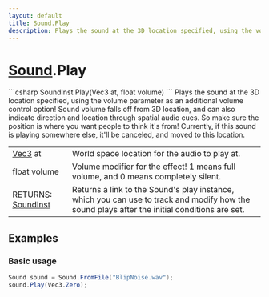 ```yaml
---
layout: default
title: Sound.Play
description: Plays the sound at the 3D location specified, using the volume parameter as an additional volume control option! Sound volume falls off from 3D location, and can also indicate direction and location through spatial audio cues. So make sure the position is where you want people to think it's from! Currently, if this sound is playing somewhere else, it'll be canceled, and moved to this location.
---
```

# [Sound]({{site.url}}/Pages/Reference/Sound.html).Play

<div class='signature' markdown='1'>
```csharp
SoundInst Play(Vec3 at, float volume)
```
Plays the sound at the 3D location specified, using the
volume parameter as an additional volume control option! Sound
volume falls off from 3D location, and can also indicate
direction and location through spatial audio cues. So make sure
the position is where you want people to think it's from!
Currently, if this sound is playing somewhere else, it'll be
canceled, and moved to this location.
</div>

|  |  |
|--|--|
|[Vec3]({{site.url}}/Pages/Reference/Vec3.html) at|World space location for the audio to play at.|
|float volume|Volume modifier for the effect! 1 means full             volume, and 0 means completely silent.|
|RETURNS: [SoundInst]({{site.url}}/Pages/Reference/SoundInst.html)|Returns a link to the Sound's play instance, which you can use to track and modify how the sound plays after the initial conditions are set.|





## Examples

### Basic usage
```csharp
Sound sound = Sound.FromFile("BlipNoise.wav");
sound.Play(Vec3.Zero);
```

